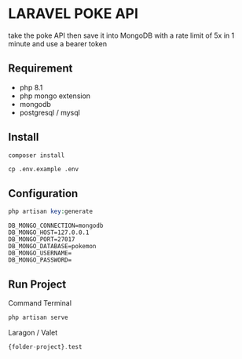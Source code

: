 # LARAVEL POKE API

take the poke API then save it into MongoDB with a rate limit of 5x in 1 minute and use a bearer token

## Requirement

- php 8.1
- php mongo extension
- mongodb
- postgresql / mysql

## Install

``` php
composer install
```

``` text
cp .env.example .env
```

## Configuration

```php
php artisan key:generate
```

```env
DB_MONGO_CONNECTION=mongodb
DB_MONGO_HOST=127.0.0.1
DB_MONGO_PORT=27017
DB_MONGO_DATABASE=pokemon
DB_MONGO_USERNAME=
DB_MONGO_PASSWORD=
```

## Run Project

Command Terminal

```php
php artisan serve
```

Laragon / Valet

```php
{folder-project}.test
```
